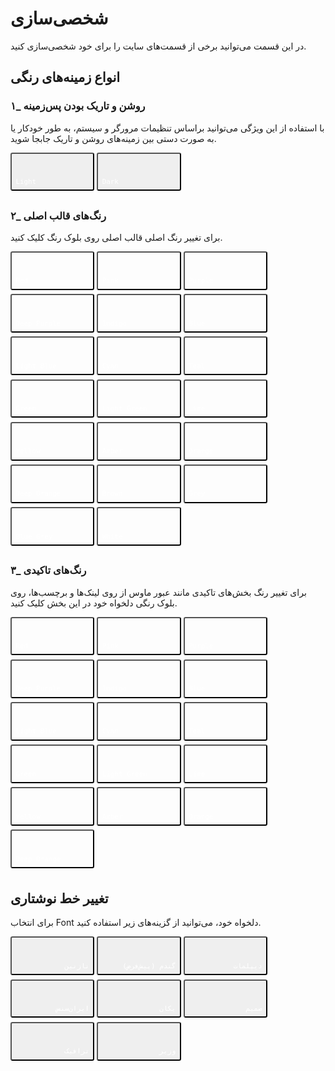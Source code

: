 # شخصی‌سازی

در این قسمت می‌توانید برخی از قسمت‌های سایت را برای خود شخصی‌سازی کنید.
 
##  انواع زمینه‌های رنگی 

### ۱_ روشن و تاریک بودن پس‌زمینه

با استفاده از این ویژگی می‌توانید براساس تنظیمات مرورگر و سیستم، به طور خودکار یا به صورت دستی بین زمینه‌های روشن و تاریک جابجا شوید.

<div class="tx-switch">
  <button class="btn-default" data-md-color-scheme="default"><code>Light</code></button>
  <button class="btn-slate" data-md-color-scheme="slate"><code>Dark</code></button>
</div>
<script>
  var schemeButtons = document.querySelectorAll("button[data-md-color-scheme]");
  Array.prototype.forEach.call(schemeButtons, function(button) {
    button.addEventListener("click", function() {
      document.body.dataset.mdColorScheme = this.dataset.mdColorScheme;
      localStorage.setItem("data-md-color-scheme", this.dataset.mdColorScheme);
    });
  });
</script>


### ۲_ رنگ‌های قالب اصلی

برای تغییر رنگ اصلی قالب اصلی روی بلوک رنگ کلیک کنید.

<div class="tx-switch">
<button data-md-color-primary="red"><code>Red</code></button>
<button data-md-color-primary="pink"><code>Pink</code></button>
<button data-md-color-primary="purple"><code>Purple</code></button>
<button data-md-color-primary="deep-purple"><code>Deep Purple</code></button>
<button data-md-color-primary="indigo"><code>Indigo</code></button>
<button data-md-color-primary="blue"><code>Blue</code></button>
<button data-md-color-primary="light-blue"><code>Light Blue</code></button>
<button data-md-color-primary="cyan"><code>Cyan</code></button>
<button data-md-color-primary="teal"><code>Teal</code></button>
<button data-md-color-primary="green"><code>Green</code></button>
<button data-md-color-primary="light-green"><code>Light Green</code></button>
<button data-md-color-primary="lime"><code>Lime</code></button>
<button data-md-color-primary="yellow"><code>Yellow</code></button>
<button data-md-color-primary="amber"><code>Amber</code></button>
<button data-md-color-primary="orange"><code>Orange</code></button>
<button data-md-color-primary="deep-orange"><code>Deep Orange</code></button>
<button data-md-color-primary="brown"><code>Brown</code></button>
<button data-md-color-primary="grey"><code>Grey</code></button>
<button data-md-color-primary="blue-grey"><code>Blue Grey</code></button>
<button data-md-color-primary="white"><code>White</code></button>
</div>
<script>
  var buttons = document.querySelectorAll("button[data-md-color-primary]");
  Array.prototype.forEach.call(buttons, function(button) {
    button.addEventListener("click", function() {
      document.body.dataset.mdColorPrimary = this.dataset.mdColorPrimary;
      localStorage.setItem("data-md-color-primary",this.dataset.mdColorPrimary);
    })
  })
</script>

### ۳_  رنگ‌های تاکیدی 
برای تغییر رنگ بخش‌های تاکیدی مانند عبور ماوس از روی لینک‌ها و برچسب‌ها، روی بلوک رنگی دلخواه خود در این بخش کلیک کنید.

<div class="tx-switch">
<button data-md-color-accent="red"><code>Red</code></button>
<button data-md-color-accent="pink"><code>Pink</code></button>
<button data-md-color-accent="purple"><code>Purple</code></button>
<button data-md-color-accent="deep-purple"><code>Deep Purple</code></button>
<button data-md-color-accent="indigo"><code>Indigo</code></button>
<button data-md-color-accent="blue"><code>Blue</code></button>
<button data-md-color-accent="light-blue"><code>Light Blue</code></button>
<button data-md-color-accent="cyan"><code>Cyan</code></button>
<button data-md-color-accent="teal"><code>Teal</code></button>
<button data-md-color-accent="green"><code>Green</code></button>
<button data-md-color-accent="light-green"><code>Light Green</code></button>
<button data-md-color-accent="lime"><code>Lime</code></button>
<button data-md-color-accent="yellow"><code>Yellow</code></button>
<button data-md-color-accent="amber"><code>Amber</code></button>
<button data-md-color-accent="orange"><code>Orange</code></button>
<button data-md-color-accent="deep-orange"><code>Deep Orange</code></button>
</div>
<script>
  var buttons = document.querySelectorAll("button[data-md-color-accent]");
  Array.prototype.forEach.call(buttons, function(button) {
    button.addEventListener("click", function() {
      document.body.dataset.mdColorAccent = this.dataset.mdColorAccent;
      localStorage.setItem("data-md-color-accent",this.dataset.mdColorAccent);
    })
  })
</script>



## تغییر خط نوشتاری
برای انتخاب Font دلخواه خود، می‌توانید از گزینه‌های زیر استفاده کنید.


<div class="tx-switchs">
  <button data-md-font-family="Nazanin" style="text-align: right;"><code>نازنین</code></button>
  <button data-md-font-family="Gandom" style="text-align: right;"><code>گندم (پیش‌فرض)</code></button>
  <button data-md-font-family="Diplomat" style="text-align: right;"><code>دیپلمات</code></button>
  <button data-md-font-family="Irsans" style="text-align: right;"><code>ایران‌سنس</code></button>
  <button data-md-font-family="Yekan" style="text-align: right;"><code>یکان</code></button>
  <button data-md-font-family="Samim" style="text-align: right;"><code>صمیم</code></button>
  <button data-md-font-family="Traffic" style="text-align: right;"><code>ترافیک</code></button>
  <button data-md-font-family="vazir" style="text-align: right;"><code>وزیر</code></button>

</div>

<script>
  // Set initial fonts for each button and handle button click events
  document.addEventListener("DOMContentLoaded", function() {
    var buttons = document.querySelectorAll("button[data-md-font-family]");
    var savedFont = localStorage.getItem("data-md-font-family");

    buttons.forEach(button => {
      var fontFamily = button.dataset.mdFontFamily;
      button.style.fontFamily = fontFamily; // Set button's own font on load
      button.querySelector("code").style.fontFamily = fontFamily; // Set font for <code> within button

      // Highlight selected button on page load if it matches saved font
      if (fontFamily === savedFont) {
        button.classList.add("selected");
        document.body.style.fontFamily = savedFont + ", sans-serif"; // Apply saved font to body
      }

      // On click, change the font for the body and highlight the selected button
      button.addEventListener("click", function() {
        document.body.style.fontFamily = fontFamily + ", sans-serif";
        localStorage.setItem("data-md-font-family", fontFamily);

        // Remove 'selected' class from all buttons and add it to the clicked one
        buttons.forEach(btn => btn.classList.remove("selected"));
        button.classList.add("selected");
      });
    });
  });
</script>





<style>
button[data-md-color-accent]> code {
    background-color: var(--md-code-bg-color);
    color: var(--md-accent-fg-color);
}
button[data-md-color-primary] > code {
    background-color: var(--md-code-bg-color);
    color: var(--md-primary-fg-color);
}
button[data-md-color-primary='white'] > code {
    background-color: var(--md-primary-bg-color);
    color: var(--md-primary-fg-color);
}
button[data-md-color-accent],button[data-md-color-primary],button[data-md-color-scheme],button[data-md-font-family]{
    width: 8.4rem;
    margin-bottom: .4rem;
    padding: 2.4rem .4rem .4rem;
    transition: background-color .25s,opacity .25s;
    border-radius: .2rem;
    color: #fff;
    font-size: .8rem;
    text-align: left;
    cursor: pointer;
}
button[data-md-color-accent]{
  background-color: var(--md-accent-fg-color);
}
button[data-md-color-primary]{
  background-color: var(--md-primary-fg-color);
}
button[data-md-scheme='default']{
  background-color: hsla(0, 0%, 100%, 1);
}
button[data-md-scheme='slate']{
  background-color: var(--md-default-bg-color);
}
button[data-md-color-accent]:hover, button[data-md-color-primary]:hover {
    opacity: .75;
}
</style>
